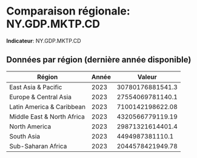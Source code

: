 # Comparaison régionale: NY.GDP.MKTP.CD

**Indicateur**: NY.GDP.MKTP.CD

## Données par région (dernière année disponible)

| Région | Année | Valeur |
|--------|-------|--------|
| East Asia & Pacific | 2023 | 30780176881541.3 |
| Europe & Central Asia | 2023 | 27554069781140.1 |
| Latin America & Caribbean  | 2023 | 7100142198622.08 |
| Middle East & North Africa | 2023 | 4320566779119.19 |
| North America | 2023 | 29871321614401.4 |
| South Asia | 2023 | 4494987381110.1 |
| Sub-Saharan Africa  | 2023 | 2044578421949.78 |
